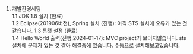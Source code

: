 
1. 개발환경세팅  
   1.1 JDK 1.8 설치 (완료)  
   1.2 Eclipse(201906버전), Spring 설치 (진행): 아직 STS 설치에 오류가 있는 것같습니다. 
   1.3 톰캣 설정 (완료)  
   1.4 Hello World 출력(진행,2024-01-17): MVC project가 보이지않습니다. sts 설치에 문제가 있는 것 같아 해결중에 있습니다. 수동으로 설치해보고있습니다.  
